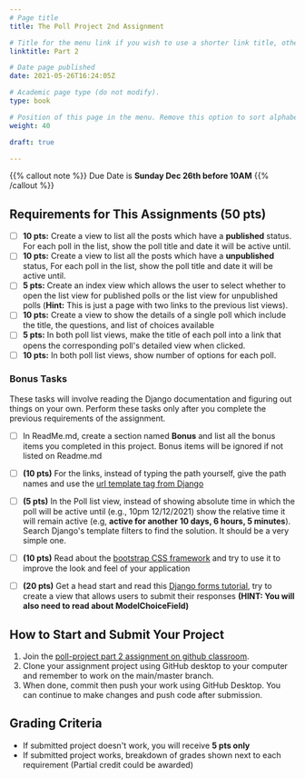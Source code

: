 ```yaml
---
# Page title
title: The Poll Project 2nd Assignment

# Title for the menu link if you wish to use a shorter link title, otherwise remove this option.
linktitle: Part 2

# Date page published
date: 2021-05-26T16:24:05Z

# Academic page type (do not modify).
type: book

# Position of this page in the menu. Remove this option to sort alphabetically.
weight: 40

draft: true

---
```


{{% callout note %}}
Due Date is <strong>Sunday Dec 26th before 10AM</strong>
{{% /callout %}}

## Requirements for This Assignments (50 pts)

- [ ] **10 pts:** Create a view to list all the posts which have a **published** status. For each poll in the list, show the poll title and date it will be active until.
- [ ] **10 pts:** Create a view to list all the posts which have a **unpublished** status,  For each poll in the list, show the poll title and date it will be active until.
- [ ] **5 pts:** Create an index view which allows the user to select whether to open the list view for published polls or the list view for unpublished polls (**Hint:** This is just a page with two links to the previous list views).
- [ ] **10 pts:** Create a view to show the details of a single poll which include the title, the questions, and list of choices available
- [ ] **5 pts:** In both poll list views, make the title of each poll into a link that opens the corresponding poll's detailed view when clicked.
- [ ] **10 pts:** In both poll list views, show number of options for each poll.

### Bonus Tasks

These tasks will involve reading the Django documentation and figuring out things on your own. Perform these tasks only after you complete the previous requirements of the assignment.

- [ ] In ReadMe.md, create a section named **Bonus** and list all the bonus items you completed in this project. Bonus items will be ignored if not listed on Readme.md
- [ ] **(10 pts)** For the links, instead of typing the path yourself, give the path names and use the [url template tag from Django](https://docs.djangoproject.com/en/3.2/ref/templates/builtins/#url)
- [ ] **(5 pts)** In the Poll list view, instead of showing absolute time in which the poll will be active until (e.g., 10pm 12/12/2021) show the relative time it will remain active (e.g, **active for another 10 days, 6 hours, 5 minutes**). Search Django's template filters to find the solution. It should be a very simple one. 
- [ ] **(10 pts)** Read about the [bootstrap CSS framework](https://getbootstrap.com/docs/5.0/getting-started/introduction/) and try to use it to improve the look and feel of your application
- [ ] **(20 pts)** Get a head start and read this [Django forms tutorial](https://developer.mozilla.org/en-US/docs/Learn/Server-side/Django/Forms), try to create a view that allows users to submit their responses **(HINT: You will also need to read about ModelChoiceField)**


## How to Start and Submit Your Project

1. Join the [poll-project part 2 assignment on github classroom](https://classroom.github.com/a/oEFiaoXL).
2. Clone your assignment project using GitHub desktop to your computer and remember to work on the main/master branch.
3. When done, commit then push your work using GitHub Desktop. You can continue to make changes and push code after submission.

## Grading Criteria

- If submitted project doesn't work, you will receive **5 pts only**
- If submitted project works, breakdown of grades shown next to each requirement (Partial credit could be awarded)
